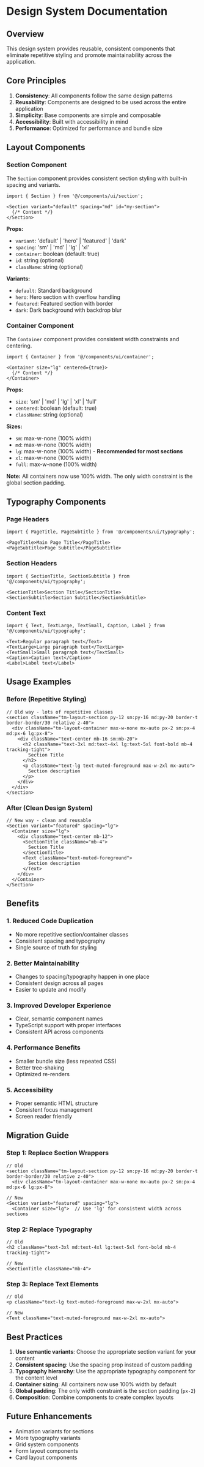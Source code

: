 # Design System Documentation

## Overview

This design system provides reusable, consistent components that eliminate repetitive styling and promote maintainability across the application.

## Core Principles

1. **Consistency**: All components follow the same design patterns
2. **Reusability**: Components are designed to be used across the entire application
3. **Simplicity**: Base components are simple and composable
4. **Accessibility**: Built with accessibility in mind
5. **Performance**: Optimized for performance and bundle size

## Layout Components

### Section Component

The `Section` component provides consistent section styling with built-in spacing and variants.

```tsx
import { Section } from '@/components/ui/section';

<Section variant="default" spacing="md" id="my-section">
  {/* Content */}
</Section>
```

**Props:**
- `variant`: 'default' | 'hero' | 'featured' | 'dark'
- `spacing`: 'sm' | 'md' | 'lg' | 'xl'
- `container`: boolean (default: true)
- `id`: string (optional)
- `className`: string (optional)

**Variants:**
- `default`: Standard background
- `hero`: Hero section with overflow handling
- `featured`: Featured section with border
- `dark`: Dark background with backdrop blur

### Container Component

The `Container` component provides consistent width constraints and centering.

```tsx
import { Container } from '@/components/ui/container';

<Container size="lg" centered={true}>
  {/* Content */}
</Container>
```

**Props:**
- `size`: 'sm' | 'md' | 'lg' | 'xl' | 'full'
- `centered`: boolean (default: true)
- `className`: string (optional)

**Sizes:**
- `sm`: max-w-none (100% width)
- `md`: max-w-none (100% width)
- `lg`: max-w-none (100% width) - **Recommended for most sections**
- `xl`: max-w-none (100% width)
- `full`: max-w-none (100% width)

**Note:** All containers now use 100% width. The only width constraint is the global section padding.

## Typography Components

### Page Headers

```tsx
import { PageTitle, PageSubtitle } from '@/components/ui/typography';

<PageTitle>Main Page Title</PageTitle>
<PageSubtitle>Page Subtitle</PageSubtitle>
```

### Section Headers

```tsx
import { SectionTitle, SectionSubtitle } from '@/components/ui/typography';

<SectionTitle>Section Title</SectionTitle>
<SectionSubtitle>Section Subtitle</SectionSubtitle>
```

### Content Text

```tsx
import { Text, TextLarge, TextSmall, Caption, Label } from '@/components/ui/typography';

<Text>Regular paragraph text</Text>
<TextLarge>Large paragraph text</TextLarge>
<TextSmall>Small paragraph text</TextSmall>
<Caption>Caption text</Caption>
<Label>Label text</Label>
```

## Usage Examples

### Before (Repetitive Styling)

```tsx
// Old way - lots of repetitive classes
<section className="tm-layout-section py-12 sm:py-16 md:py-20 border-t border-border/30 relative z-40">
  <div className="tm-layout-container max-w-none mx-auto px-2 sm:px-4 md:px-6 lg:px-8">
    <div className="text-center mb-16 sm:mb-20">
      <h2 className="text-3xl md:text-4xl lg:text-5xl font-bold mb-4 tracking-tight">
        Section Title
      </h2>
      <p className="text-lg text-muted-foreground max-w-2xl mx-auto">
        Section description
      </p>
    </div>
  </div>
</section>
```

### After (Clean Design System)

```tsx
// New way - clean and reusable
<Section variant="featured" spacing="lg">
  <Container size="lg">
    <div className="text-center mb-12">
      <SectionTitle className="mb-4">
        Section Title
      </SectionTitle>
      <Text className="text-muted-foreground">
        Section description
      </Text>
    </div>
  </Container>
</Section>
```

## Benefits

### 1. **Reduced Code Duplication**
- No more repetitive section/container classes
- Consistent spacing and typography
- Single source of truth for styling

### 2. **Better Maintainability**
- Changes to spacing/typography happen in one place
- Consistent design across all pages
- Easier to update and modify

### 3. **Improved Developer Experience**
- Clear, semantic component names
- TypeScript support with proper interfaces
- Consistent API across components

### 4. **Performance Benefits**
- Smaller bundle size (less repeated CSS)
- Better tree-shaking
- Optimized re-renders

### 5. **Accessibility**
- Proper semantic HTML structure
- Consistent focus management
- Screen reader friendly

## Migration Guide

### Step 1: Replace Section Wrappers

```tsx
// Old
<section className="tm-layout-section py-12 sm:py-16 md:py-20 border-t border-border/30 relative z-40">
  <div className="tm-layout-container max-w-none mx-auto px-2 sm:px-4 md:px-6 lg:px-8">

// New
<Section variant="featured" spacing="lg">
  <Container size="lg">  // Use 'lg' for consistent width across sections
```

### Step 2: Replace Typography

```tsx
// Old
<h2 className="text-3xl md:text-4xl lg:text-5xl font-bold mb-4 tracking-tight">

// New
<SectionTitle className="mb-4">
```

### Step 3: Replace Text Elements

```tsx
// Old
<p className="text-lg text-muted-foreground max-w-2xl mx-auto">

// New
<Text className="text-muted-foreground max-w-2xl mx-auto">
```

## Best Practices

1. **Use semantic variants**: Choose the appropriate section variant for your content
2. **Consistent spacing**: Use the spacing prop instead of custom padding
3. **Typography hierarchy**: Use the appropriate typography component for the content level
4. **Container sizing**: All containers now use 100% width by default
5. **Global padding**: The only width constraint is the section padding (`px-2`)
6. **Composition**: Combine components to create complex layouts

## Future Enhancements

- Animation variants for sections
- More typography variants
- Grid system components
- Form layout components
- Card layout components
